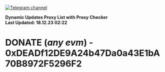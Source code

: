 [![Telegram channel](https://img.shields.io/endpoint?url=https://runkit.io/damiankrawczyk/telegram-badge/branches/master?url=https://t.me/n4z4v0d)](https://t.me/n4z4v0d) 

**Dynamic Updates Proxy List with Proxy Checker**  
**Last Updated: 18.12.23 02:22**

# DONATE (_any evm_) - 0xDEADf12DE9A24b47Da0a43E1bA70B8972F5296F2
